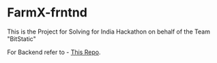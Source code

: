 # FarmX-frntnd

This is the Project for Solving for India Hackathon on behalf of the Team "BitStatic"

For Backend refer to - [This Repo](https://github.com/bitstatic/farmex).
